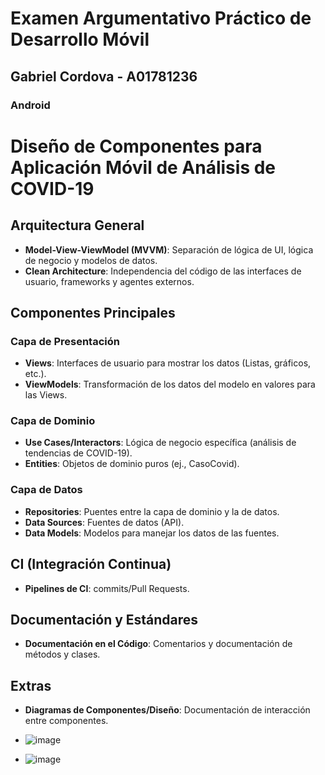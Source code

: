 # Examen Argumentativo Práctico de Desarrollo Móvil

## Gabriel Cordova - A01781236

### Android

# Diseño de Componentes para Aplicación Móvil de Análisis de COVID-19

## Arquitectura General
- **Model-View-ViewModel (MVVM)**: Separación de lógica de UI, lógica de negocio y modelos de datos.
- **Clean Architecture**: Independencia del código de las interfaces de usuario, frameworks y agentes externos.

## Componentes Principales

### Capa de Presentación
- **Views**: Interfaces de usuario para mostrar los datos (Listas, gráficos, etc.).
- **ViewModels**: Transformación de los datos del modelo en valores para las Views.

### Capa de Dominio
- **Use Cases/Interactors**: Lógica de negocio específica (análisis de tendencias de COVID-19).
- **Entities**: Objetos de dominio puros (ej., CasoCovid).

### Capa de Datos
- **Repositories**: Puentes entre la capa de dominio y la de datos.
- **Data Sources**: Fuentes de datos (API).
- **Data Models**: Modelos para manejar los datos de las fuentes.

## CI (Integración Continua)
- **Pipelines de CI**: commits/Pull Requests.

## Documentación y Estándares
- **Documentación en el Código**: Comentarios y documentación de métodos y clases.

## Extras
- **Diagramas de Componentes/Diseño**: Documentación de interacción entre componentes.

- ![image](https://github.com/GabrielCU/TC2007B-exam/assets/70386592/d8bb1e8d-2c31-47a4-ae77-de2a10241448)

- ![image](https://github.com/GabrielCU/TC2007B-exam/assets/70386592/47e7129c-953e-47b4-a15e-e9cd59444776)



